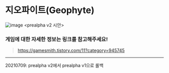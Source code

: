 # **지오파이트(Geophyte)**

![image](https://user-images.githubusercontent.com/63915665/125095526-3aab5c80-e10f-11eb-980b-a704e8ca0750.png)
<prealpha v2 시안>

### 게임에 대한 자세한 정보는  링크를 참고해주세요!
>https://gamesmith.tistory.com/11?category=945745

---
20210709: prealpha v2에서 prealpha v1으로 롤백
